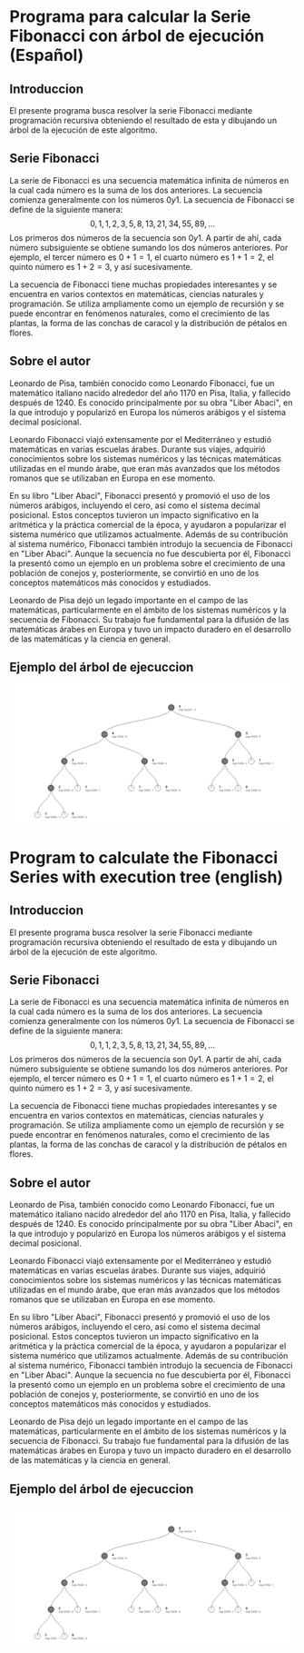 # Programa para calcular la Serie Fibonacci con árbol de ejecución  (Español)

## Introduccion

El presente programa busca resolver la serie Fibonacci mediante programación recursiva obteniendo el resultado de esta y dibujando un árbol de la ejecución de este algoritmo.

## Serie Fibonacci

La serie de Fibonacci es una secuencia matemática infinita de números en la cual cada número es la suma de los dos anteriores. La secuencia comienza generalmente con los números $0 y 1$.
La secuencia de Fibonacci se define de la siguiente manera:
$$0, 1, 1, 2, 3, 5, 8, 13, 21, 34, 55, 89, ...$$
Los primeros dos números de la secuencia son $0 y 1$. A partir de ahí, cada número subsiguiente se obtiene sumando los dos números anteriores. Por ejemplo, el tercer número es $0 + 1 = 1$, el cuarto número es $1 + 1 = 2$, el quinto número es $1 + 2 = 3$, y así sucesivamente.

La secuencia de Fibonacci tiene muchas propiedades interesantes y se encuentra en varios contextos en matemáticas, ciencias naturales y programación. Se utiliza ampliamente como un ejemplo de recursión y se puede encontrar en fenómenos naturales, como el crecimiento de las plantas, la forma de las conchas de caracol y la distribución de pétalos en flores.

## Sobre el autor

Leonardo de Pisa, también conocido como Leonardo Fibonacci, fue un matemático italiano nacido alrededor del año 1170 en Pisa, Italia, y fallecido después de 1240. Es conocido principalmente por su obra "Liber Abaci", en la que introdujo y popularizó en Europa los números arábigos y el sistema decimal posicional.

Leonardo Fibonacci viajó extensamente por el Mediterráneo y estudió matemáticas en varias escuelas árabes. Durante sus viajes, adquirió conocimientos sobre los sistemas numéricos y las técnicas matemáticas utilizadas en el mundo árabe, que eran más avanzados que los métodos romanos que se utilizaban en Europa en ese momento.

En su libro "Liber Abaci", Fibonacci presentó y promovió el uso de los números arábigos, incluyendo el cero, así como el sistema decimal posicional. Estos conceptos tuvieron un impacto significativo en la aritmética y la práctica comercial de la época, y ayudaron a popularizar el sistema numérico que utilizamos actualmente.
Además de su contribución al sistema numérico, Fibonacci también introdujo la secuencia de Fibonacci en "Liber Abaci". Aunque la secuencia no fue descubierta por él, Fibonacci la presentó como un ejemplo en un problema sobre el crecimiento de una población de conejos y, posteriormente, se convirtió en uno de los conceptos matemáticos más conocidos y estudiados.

Leonardo de Pisa dejó un legado importante en el campo de las matemáticas, particularmente en el ámbito de los sistemas numéricos y la secuencia de Fibonacci. Su trabajo fue fundamental para la difusión de las matemáticas árabes en Europa y tuvo un impacto duradero en el desarrollo de las matemáticas y la ciencia en general.

## Ejemplo del árbol de ejecuccion
![Ejemplo arbol de ejecucion](asserts/fibbonaci.png)


# Program to calculate the Fibonacci Series with execution tree (english)

## Introduccion

El presente programa busca resolver la serie Fibonacci mediante programación recursiva obteniendo el resultado de esta y dibujando un árbol de la ejecución de este algoritmo.

## Serie Fibonacci

La serie de Fibonacci es una secuencia matemática infinita de números en la cual cada número es la suma de los dos anteriores. La secuencia comienza generalmente con los números $0 y 1$.
La secuencia de Fibonacci se define de la siguiente manera:
$$0, 1, 1, 2, 3, 5, 8, 13, 21, 34, 55, 89, ...$$
Los primeros dos números de la secuencia son $0 y 1$. A partir de ahí, cada número subsiguiente se obtiene sumando los dos números anteriores. Por ejemplo, el tercer número es $0 + 1 = 1$, el cuarto número es $1 + 1 = 2$, el quinto número es $1 + 2 = 3$, y así sucesivamente.

La secuencia de Fibonacci tiene muchas propiedades interesantes y se encuentra en varios contextos en matemáticas, ciencias naturales y programación. Se utiliza ampliamente como un ejemplo de recursión y se puede encontrar en fenómenos naturales, como el crecimiento de las plantas, la forma de las conchas de caracol y la distribución de pétalos en flores.

## Sobre el autor

Leonardo de Pisa, también conocido como Leonardo Fibonacci, fue un matemático italiano nacido alrededor del año 1170 en Pisa, Italia, y fallecido después de 1240. Es conocido principalmente por su obra "Liber Abaci", en la que introdujo y popularizó en Europa los números arábigos y el sistema decimal posicional.

Leonardo Fibonacci viajó extensamente por el Mediterráneo y estudió matemáticas en varias escuelas árabes. Durante sus viajes, adquirió conocimientos sobre los sistemas numéricos y las técnicas matemáticas utilizadas en el mundo árabe, que eran más avanzados que los métodos romanos que se utilizaban en Europa en ese momento.

En su libro "Liber Abaci", Fibonacci presentó y promovió el uso de los números arábigos, incluyendo el cero, así como el sistema decimal posicional. Estos conceptos tuvieron un impacto significativo en la aritmética y la práctica comercial de la época, y ayudaron a popularizar el sistema numérico que utilizamos actualmente.
Además de su contribución al sistema numérico, Fibonacci también introdujo la secuencia de Fibonacci en "Liber Abaci". Aunque la secuencia no fue descubierta por él, Fibonacci la presentó como un ejemplo en un problema sobre el crecimiento de una población de conejos y, posteriormente, se convirtió en uno de los conceptos matemáticos más conocidos y estudiados.

Leonardo de Pisa dejó un legado importante en el campo de las matemáticas, particularmente en el ámbito de los sistemas numéricos y la secuencia de Fibonacci. Su trabajo fue fundamental para la difusión de las matemáticas árabes en Europa y tuvo un impacto duradero en el desarrollo de las matemáticas y la ciencia en general.

## Ejemplo del árbol de ejecuccion
![Ejemplo arbol de ejecucion](asserts/fibbonaci.png)
